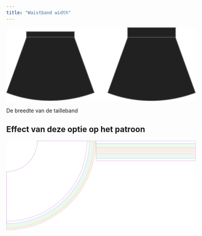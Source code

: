 ```yaml
---
title: "Waistband width"
---
```


![Breedte tailleband](waistbandwidth.svg)

De breedte van de tailleband

## Effect van deze optie op het patroon

![Deze afbeelding toont het effect van deze optie door meerdere varianten die een andere waarde hebben voor deze optie te vervangen](sandy_waistbandwidth_sample.svg "Effect van deze optie op het patroon")
